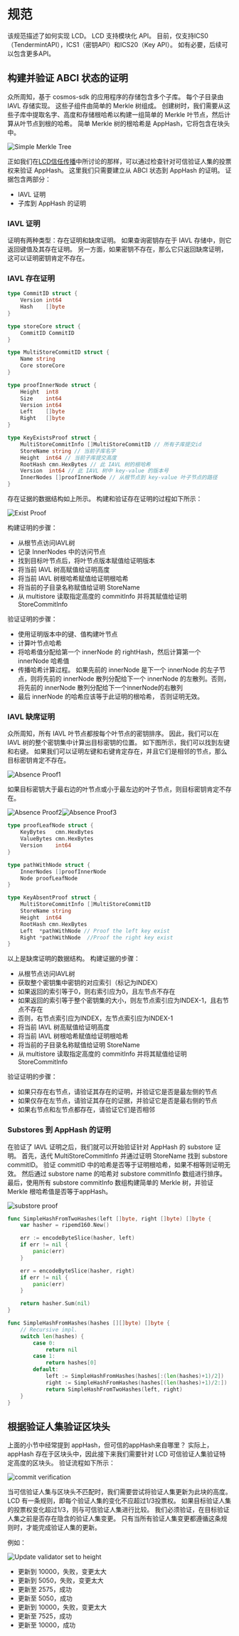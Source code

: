 # 规范

该规范描述了如何实现 LCD。 LCD 支持模块化 API。 目前，仅支持ICS0（TendermintAPI），ICS1（密钥API）和ICS20（Key API）。 如有必要，后续可以包含更多API。

## 构建并验证 ABCI 状态的证明

众所周知，基于 cosmos-sdk 的应用程序的存储包含多个子库。 每个子目录由 IAVL 存储实现。 这些子组件由简单的 Merkle 树组成。 创建树时，我们需要从这些子库中提取名字、高度和存储根哈希以构建一组简单的 Merkle 叶节点，然后计算从叶节点到根的哈希。 简单 Merkle 树的根哈希是 AppHash，它将包含在块头中。

![Simple Merkle Tree](./pics/simpleMerkleTree.png)

正如我们在[LCD信任传播](https://github.com/irisnet/cosmos-sdk/tree/bianjie/lcd_spec/docs/spec/lcd#trust-propagation)中所讨论的那样，可以通过检查针对可信验证人集的投票权来验证 AppHash。 这里我们只需要建立从 ABCI 状态到 AppHash 的证明。 证据包含两部分：

* IAVL 证明
* 子库到 AppHash 的证明

### IAVL 证明

证明有两种类型：存在证明和缺席证明。 如果查询密钥存在于 IAVL 存储中，则它返回键值及其存在证明。 另一方面，如果密钥不存在，那么它只返回缺席证明，这可以证明密钥肯定不存在。

### IAVL 存在证明

```go
type CommitID struct {
    Version int64
    Hash    []byte
}

type storeCore struct {
    CommitID CommitID
}

type MultiStoreCommitID struct {
    Name string
    Core storeCore
}

type proofInnerNode struct {
    Height  int8
    Size    int64
    Version int64
    Left    []byte
    Right   []byte
}

type KeyExistsProof struct {
    MultiStoreCommitInfo []MultiStoreCommitID // 所有子库提交id
    StoreName string // 当前子库名字
    Height  int64 // 当前子库提交高度
    RootHash cmn.HexBytes // 此 IAVL 树的根哈希
    Version  int64 // 此 IAVL 树中 key-value 的版本号
    InnerNodes []proofInnerNode // 从根节点到 key-value 叶子节点的路径
}
```

存在证据的数据结构如上所示。 构建和验证存在证明的过程如下所示：

![Exist Proof](./pics/existProof.png)

构建证明的步骤：

* 从根节点访问IAVL树
* 记录 InnerNodes 中的访问节点
* 找到目标叶节点后，将叶节点版本赋值给证明版本
* 将当前 IAVL 树高赋值给证明高度
* 将当前 IAVL 树根哈希赋值给证明根哈希
* 将当前的子目录名称赋值给证明 StoreName
* 从 multistore 读取指定高度的 commitInfo 并将其赋值给证明 StoreCommitInfo

验证证明的步骤：

* 使用证明版本中的键、值构建叶节点
* 计算叶节点哈希
* 将哈希值分配给第一个 innerNode 的 rightHash，然后计算第一个 innerNode 哈希值
* 传播哈希计算过程。 如果先前的 innerNode 是下一个 innerNode 的左子节点，则将先前的 innerNode 散列分配给下一个 innerNode 的左散列。否则，将先前的 innerNode 散列分配给下一个innerNode的右散列
* 最后 innerNode 的哈希应该等于此证明的根哈希， 否则证明无效。

###  IAVL 缺席证明

众所周知，所有 IAVL 叶节点都按每个叶节点的密钥排序。 因此，我们可以在 IAVL 树的整个密钥集中计算出目标密钥的位置。 如下图所示，我们可以找到左键和右键。 如果我们可以证明左键和右键肯定存在，并且它们是相邻的节点，那么目标密钥肯定不存在。

![Absence Proof1](./pics/absence1.png)

如果目标密钥大于最右边的叶节点或小于最左边的叶子节点，则目标密钥肯定不存在。

![Absence Proof2](./pics/absence2.png)![Absence Proof3](./pics/absence3.png)

```go
type proofLeafNode struct {
    KeyBytes   cmn.HexBytes
    ValueBytes cmn.HexBytes
    Version    int64
}

type pathWithNode struct {
    InnerNodes []proofInnerNode
    Node proofLeafNode
}

type KeyAbsentProof struct {
    MultiStoreCommitInfo []MultiStoreCommitID
    StoreName string
    Height  int64
    RootHash cmn.HexBytes
    Left  *pathWithNode // Proof the left key exist
    Right *pathWithNode  //Proof the right key exist
}
```

以上是缺席证明的数据结构。 构建证据的步骤：

* 从根节点访问IAVL树
* 获取整个密钥集中密钥的对应索引（标记为INDEX）
* 如果返回的索引等于0，则右索引应为0，且左节点不存在
* 如果返回的索引等于整个密钥集的大小，则左节点索引应为INDEX-1，且右节点不存在
* 否则，右节点索引应为INDEX，左节点索引应为INDEX-1
* 将当前 IAVL 树高赋值给证明高度
* 将当前 IAVL 树根哈希赋值给证明根哈希
* 将当前的子目录名称赋值给证明 StoreName
* 从 multistore 读取指定高度的 commitInfo 并将其赋值给证明 StoreCommitInfo

验证证明的步骤：

* 如果只存在右节点，请验证其存在的证明，并验证它是否是最左侧的节点
* 如果仅存在左节点，请验证其存在的证据，并验证它是否是最右侧的节点
* 如果右节点和左节点都存在，请验证它们是否相邻

### Substores 到 AppHash 的证明

在验证了 IAVL 证明之后，我们就可以开始验证针对 AppHash 的 substore 证明。 首先，迭代 MultiStoreCommitInfo 并通过证明 StoreName 找到 substore commitID。 验证 commitID 中的哈希是否等于证明根哈希，如果不相等则证明无效。 然后通过 substore name 的哈希对 substore commitInfo 数组进行排序。 最后，使用所有 substore commitInfo 数组构建简单的 Merkle 树，并验证 Merkle 根哈希值是否等于appHash。

![substore proof](./pics/substoreProof.png)

```go
func SimpleHashFromTwoHashes(left []byte, right []byte) []byte {
    var hasher = ripemd160.New()

    err := encodeByteSlice(hasher, left)
    if err != nil {
        panic(err)
    }

    err = encodeByteSlice(hasher, right)
    if err != nil {
        panic(err)
    }

    return hasher.Sum(nil)
}

func SimpleHashFromHashes(hashes [][]byte) []byte {
    // Recursive impl.
    switch len(hashes) {
        case 0:
            return nil
        case 1:
            return hashes[0]
        default:
            left := SimpleHashFromHashes(hashes[:(len(hashes)+1)/2])
            right := SimpleHashFromHashes(hashes[(len(hashes)+1)/2:])
            return SimpleHashFromTwoHashes(left, right)
    }
}
```

## 根据验证人集验证区块头

上面的小节中经常提到 appHash，但可信的appHash来自哪里？ 实际上，appHash 存在于区块头中，因此接下来我们需要针对 LCD 可信验证人集验证特定高度的区块头。 验证流程如下所示：

![commit verification](./pics/commitValidation.png)

当可信验证人集与区块头不匹配时，我们需要尝试将验证人集更新为此块的高度。 LCD 有一条规则，即每个验证人集的变化不应超过1/3投票权。 如果目标验证人集的投票权变化超过1/3，则与可信验证人集进行比较。 我们必须验证，在目标验证人集之前是否存在隐含的验证人集变更。 只有当所有验证人集变更都遵循这条规则时，才能完成验证人集的更新。

例如：

![Update validator set to height](./pics/updateValidatorToHeight.png)

* 更新到 10000，失败，变更太大
* 更新到 5050，失败，变更太大
* 更新至 2575，成功
* 更新至 5050，成功
* 更新到 10000，失败，变更太大
* 更新至 7525，成功
* 更新至 10000，成功
